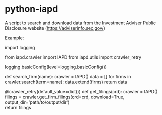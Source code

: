 # python-iapd

A script to search and download data from the Investment Adviser Public Disclosure website (https://adviserinfo.sec.gov/)

Example: 

import logging

from iapd.crawler import IAPD
from iapd.utils import crawler_retry

logging.basicConfig(level=logging.basicConfig())


def search_firm(name):
    crawler = IAPD()
    data = []
    for firms in crawler.search(term=name):
        data.extend(firms)
    return data


@crawler_retry(default_value=dict())
def get_filings(crd):
    crawler = IAPD()
    filings = crawler.get_firm_filings(crd=crd,
                                       download=True,
                                       output_dir='path/to/output/dir')   
    return filings
